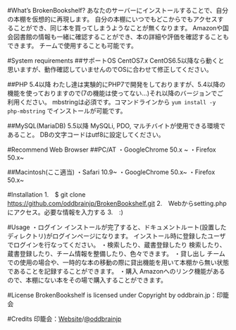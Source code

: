 #What’s BrokenBookshelf?
あなたのサーバーにインストールすることで、自分の本棚を仮想的に再現します。
自分の本棚にいつでもどこからでもアクセスすることができ、同じ本を買ってしまうようなことが無くなります。
Amazonや国会図書館の情報も一緒に確認することができ、本の詳細や評価を確認することもできます。
チームで使用することも可能です。

#System requirements
##サポートOS
CentOS7.x
CentOS6.5以降なら動くと思いますが、動作確認していませんのでOSに合わせて修正してください。

##PHP
5.4以降
わたし達は実験的にPHP7で開発をしておりますが、5.4以降の機能を使っておりますので(7の機能は使ってない…)それ以降のバージョンでご利用ください。
mbstringは必須です。コマンドラインから ```yum install -y php-mbstring``` でインストールが可能です。

##MySQL(MariaDB)
5.5以降
MySQLi, PDO, マルチバイトが使用できる環境であること。
DBの文字コードはutf8に設定してください。

#Recommend Web Browser
##PC/AT
・GoogleChrome 50.x ~
・Firefox 50.x~

##Macintosh(ここ適当)
・Safari 10.9~
・GoogleChrome 50.x~
・Firefox 50.x~

#Installation
1.　$ git clone https://github.com/oddbrainjp/BrokenBookshelf.git
2.　Webからsetting.phpにアクセス。必要な情報を入力する
3.　:)

#Usage
・ログイン
インストールが完了すると、ドキュメントルート(設置したディレクトリ)がログインページになります。
インストール時に登録したユーザでログインを行なってください。
・検索したり、蔵書登録したり
検索したり、蔵書登録したり、チーム情報を整備したり、色々できます。
・貸し出し
チームでの使用の場合や、一時的な本の移動の際に貸出機能を用いて本棚から無い状態であることを記録することができます。
・購入
Amazonへのリンク機能があるので、本棚にない本をその場で購入することができます。

#License
BrokenBookshelf is licensed under Copyright by oddbrain.jp：印籠会

#Credits
印籠会：[Website](https://oddbrain.jp)/[@oddbrainjp](https://twitter.com/oddbrainjp)
